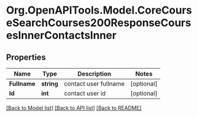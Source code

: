 # Org.OpenAPITools.Model.CoreCourseSearchCourses200ResponseCoursesInnerContactsInner

## Properties

Name | Type | Description | Notes
------------ | ------------- | ------------- | -------------
**Fullname** | **string** | contact user fullname | [optional] 
**Id** | **int** | contact user id | [optional] 

[[Back to Model list]](../README.md#documentation-for-models) [[Back to API list]](../README.md#documentation-for-api-endpoints) [[Back to README]](../README.md)


